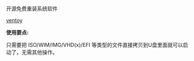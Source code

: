 开源免费重装系统软件

[ventoy](https://www.ventoy.net/cn/index.html)

**使用要点:**

只需要把 ISO/WIM/IMG/VHD(x)/EFI 等类型的文件直接拷贝到U盘里面就可以启动了，无需其他操作。